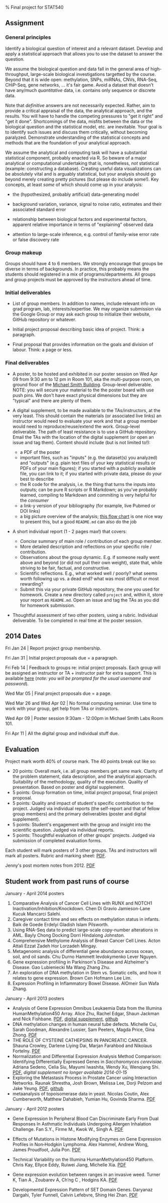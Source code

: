 % Final project for STAT540

## Assignment

### General principles

Identify a biological question of interest and a relevant dataset. Develop and apply a statistical approach that allows you to use the dataset to answer the question.

We assume the biological question and data fall in the general area of high-throughput, large-scale biological investigations targetted by the course. Beyond that it is wide open: methylation, SNPs, miRNAs, CNVs, RNA-Seq, CHiP-Seq, gene networks, ... it's fair game. Avoid a dataset that doesn't have any/much *quantitative* data, i.e. contains only sequence or discrete data.

Note that _definitive_ answers are not necessarily expected.  Rather, aim to provide a critical appraisal of the data, the analytical approach, and the results. You will have to handle the competing pressures to "get it right" and "get it done". Shortcomings of the data, misfits between the data or the biological question and the statistical model, etc. are inevitable. Your goal is to identify such issues and discuss them critically, without becoming paralyzed. Demonstrate understanding of the statistical concepts and methods that are the foundation of your analytical approach.

We assume the analytical and computing task will have a substantial statistical component, probably enacted via R.  So beware of a major analytical or computational undertaking that is, nonetheless, _not_
statistical (example: constructing a database). Creating useful data visualizations can be absolutely vital and is arguably statistical, but your analysis should go beyond merely creating pretty pictures (but please do include some!). Key concepts, at least _some_ of which should come up in your analysis:

  * the (hypothesized, probably artificial) data-generating model

  * background variation, variance, signal to noise ratio, estimates and their associated standard error

  * relationship between biological factors and experimental factors, apparent relative importance in terms of "explaining" observed data

  * attention to large-scale inference, e.g. control of family-wise error rate or false discovery rate

### Group makeup

Groups should have 4 to 6 members. We strongly encourage that groups be diverse in terms of backgrounds. In practice, this probably means the students should registered in a mix of programs/departments. All groups and group projects must be approved by the instructors ahead of time.

### Initial deliverables

  * List of group members. In addition to names, include relevant info on grad program, lab, interests/expertise. We may organize submission via the Google Group or may ask each group to initialize their website, GitHub repository or whatever.

  * Initial project proposal describing basic idea of project. Think: a paragraph.

  * Final proposal that provides information on the goals and division of labour. Think: a page or less.

### Final deliverables

  * A poster, to be hosted and exhibited in our poster session on Wed Apr 09 from 9:30 am to 12 pm in Room 101, aka the multi-purpose room, on ground floor of the [Michael Smith Building](http://www.maps.ubc.ca/PROD/index_detail.php?locat1=083). Group-level deliverable. NOTE: you will secure your material to the the poster board with use push pins.  We don't have exact physical dimensions but they are "typical" and there are plenty of them.

  * A digital supplement, to be made available to the TAs/instructors, at the very least.  This should contain the materials (or associated live links) an instructor would need to evaluate your work and that a group member would need to reproduce/reuse/extend the work. Group-level deliverable. The path of least resistance is to use a GitHub repository. Email the TAs with the location of the digital supplement (or open an issue and tag them). Content should include (but is not limited to!):

	  - a PDF of the poster
	  - important files, such as "inputs" (e.g. the dataset(s) you analyzed) and "outputs" (e.g. plain text files of your key statistical results or PDFs of your main figures); if you started with a publicly available file, you can link to it; if you started with private data, please do your best to describe 
    - the R code for the analysis, i.e. the thing that turns the inputs into outputs; can be pure R scripts or R Markdown; as you've probably learned, compiling to Markdown and commiting is very helpful for the *consumer*
    - a link-y version of your bibliography (for example, live Pubmed or DOI links)
    - a big picture overview of the analysis; [this flow chart](https://github.com/sjackman/stat540-project) is one nice way to present this, but a good `README.md` can also do the job

  * A short individual report (1 - 2 pages max!) that covers:

    - _Concise_ summary of main role / contribution of each group member.
    - More detailed description and reflections on your specific role / contribution.
    - Observations about the group dynamic.  E.g. if someone really went above and beyond (or did not pull their own weight), state that, while striving to be fair, factual, and constructive.
    - Scientific reflections.  E.g., what worked well / poorly? what seems worth following up vs. a dead end? what was most difficult or most rewarding?
    - Submit this via your private GitHub repository, the one you used for homework. Create a new directory called `project` and, within it, store your report as `README.md`. Open an issue and tag the TAs as you did for homework submission.
    
  * Thoughtful assessment of two other posters, using a rubric.  Individual deliverable. To be completed in real time at the poster session.

## 2014 Dates 

Fri Jan 24 | Report project group membership.

Fri Jan 31 | Initial project proposals due = a paragraph.

Fri Feb 14 | Feedback to groups re: initial project proposals. Each group will be assigned an instructor or TA + instructor pair for extra support. This is available [here](../pvt/ProjectGroups.html) (*note: you will be prompted for the usual username and password*).

Wed Mar 05 | Final project proposals due = a page.

Wed Mar 26 and Wed Apr 02 | No formal computing seminar. Use time to work with your group, get help from TAs or instructors.

Wed Apr 09 | Poster session 9:30am - 12:00pm in Michael Smith Labs Room 101.

Fri Apr 11 | All the digital group and individual stuff due.

## Evaluation

Project mark worth 40% of course mark. The 40 points break out like so:

  * 20 points: Overall mark, i.e. all group members get same mark. Clarity of the problem statement, data description, and the analytical approach.  Suitability of the methodology, quality of the execution. Quality of presentation. Based on poster and digital supplement.
  * 5 points: Group formation on time, initial project proposal, final project proposal.
  * 5 points: Quality and impact of student's specific contribution to the project. Judged via individual reports (the self-report and that of fellow group members) and the primary deliverables (poster and digital supplement).
  * 5 points: Student's engagement with the group and insight into the scientific question.  Judged via individual reports.
  * 5 points: Thoughtful evaluation of other groups' projects. Judged via submission of completed evaluation forms.

Each student will mark posters of 3 other groups. TAs and instructors will mark all posters. Rubric and marking sheet: [PDF](poster-marking-sheet-rubric.pdf).

Jenny's post mortem notes from 2012. [PDF](jennyPostMortem2012.pdf)

## Student work from past runs of course

January - April 2014 posters

  1. Comparative Analysis of Cancer Cell Lines with RUNX and NOTCH1 Inactivation/Inhibition/Knockdown. Chen Di Gravio Jamieson-Lane Kucuk Mancarci Salehi.
  2. Caregiver contact time and sex effects on methylation status in infants. Baik de Goede Erdelyi Gladish Islam Pilsworth.
  3. Using RNA-Seq data to predict large-scale copy-number alterations in AML.  Bayly Chong Docking Dorri Hindalong Johnston.
  4. Comprehensive Methylome Analysis of Breast Cancer Cell Lines. Acton Attali Ezzat Zadeh Hor Lorzadeh Mingay.
  5. Metagenomic analysis of differential gene abundance across ocean, soil, and oil sands. Chu Durno Hammett Ievdokymenko Lever Nguyen.
  6. Gene expression profiling in Parkinson's Disease and Alzheimer's Disease. Gao Lubieniecki Ma Wang Zhang Zhu.
  7. An exploration of DNA methylation in Stem vs. Somatic cells, and how it relates to gene expression. Brown Cen Hofmann Lee Lim.
  8. Expression Profiling in Inflammatory Bowel Disease. AlOmeir Sun Wafa Zhang.

January - April 2013 posters

  * Analysis of Gene Expression Omnibus Leukaemia Data from the Illumina HumanMethylation450 Array. 
Alice Zhu, Rachel Edgar, Shaun Jackman and Nick Fishbane. [PDF](previousStudentWork/2013-04/poster_methylationLeukemia.pdf), [digital supplement](http://sites.google.com/site/stat540diffmethleuk/), [github](https://github.com/sjackman/stat540-project)
  * DNA methylation changes in human neural tube defects. Michelle Cui, Sarah Goodman, Alexandre Lussier, Sam Peeters, Magda Price, Gina Zhong. [PDF](previousStudentWork/2013-04/poster_methylationNeuralTubeDefects.pdf)
  * THE ROLE OF CYSTEINE CATHEPSINS IN PANCREATIC CANCER. Shauna Crowley, Darlene Liying Dai, Marjan Farahbod and Nikolaus Fortelny. [PDF](previousStudentWork/2013-04/poster_proteomicsCathepsinsPancreaticCancer.pdf)
  * Normalization and Differential Expression Analysis Method Comparison: Identifying Differentially Expressed Genes in _Saccharomyces cerevisiae_. Adriana Sedeno, Celia Siu, Mayumi Iwashita, Wendy Xu, Wenqiang Shi. [PDF](previousStudentWork/2013-04/poster_yeastNutrientLimitatDEA.pdf), *digital supplement no longer available 2014-01-15* 
  * Exploring the Metastasis Process in Prostate Cancer using Interaction Networks. Raunak Shrestha, Josh Brown, Melissa Lee, Dorji Pelzom and Jake Yeung. [PDF](previousStudentWork/2013-04/poster_prostateCancerNetworkDEA.pdf), [github](https://github.com/jakeyeung/cancer-metastasis)
  * metaanalysis of topoisomerase data in yeast. Nicolas Coutin, Alex Cumberworth, Matthew Dahabieh, Yumian Hu, Govinda Sharma. [PDF](previousStudentWork/2013-04/poster_yeastTopoisomerase.pdf)



January - April 2012 posters

* Gene Expression In Peripheral Blood Can Discriminate Early From Dual Responses In Asthmatic Individuals Undergoing Allergen Inhalation Challenge. Fan S.Y., Firme M., Kwok W., Singh A. [PDF](previousStudentWork/2012-04/poster_asthma.pdf)

* Effects of Mutations in Histone Modifying Enzymes on Gene Expression
Profiles in Non‐Hodgkin Lymphoma. Alex Hammel, Andrew Wong, James
Proudfoot, Julia Pon. [PDF](previousStudentWork/2012-04/poster_lymphoma.pdf)

* Technical Variability on the Illumina HumanMethylation450
  Platform. Chris Kay, Ellyce Eddy, Ruiwei Jiang, Michelle
  Xia. [PDF](previousStudentWork/2012-04/poster_methylation.pdf)

* Gene expression evolution between ranges in an invasive weed. Turner
K, Tian A , Zoubarev A, Ch’ng C , Hodgins
KA. [PDF](previousStudentWork/2012-04/poster_ragweed.pdf)

* Developmental Expression Pattern of SET Domain Genes. Daryanaz
  Dargahi, Tyler Funnell, Calvin Lefebvre, Shing Hei
  Zhan. [PDF](previousStudentWork/2012-04/poster_SETdomain.pdf)
